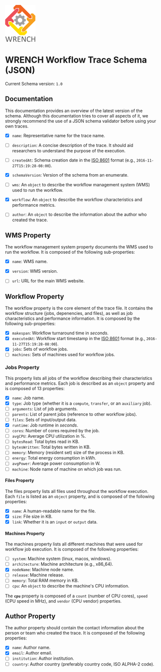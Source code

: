 <img src="../images/logo-vertical.png" width="100" />

# WRENCH Workflow Trace Schema (JSON)
Current Schema version: `1.0`


## Documentation
This documentation provides an overview of the latest version of the schema. Although this documentation tries to cover all aspects of it, we strongly recommend the use of a JSON schema validator before using your own traces.

- [x] `name`: Representative name for the trace name.
- [ ] `description`: A concise description of the trace. It should aid researchers to understand the purpose of the execution.
- [ ] `createdAt`: Schema creation date in the [ISO 8601](http://en.wikipedia.org/wiki/ISO_8601) format (e.g., `2016-11-27T15:19:28-08:00`).
- [x] `schemaVersion`: Version of the schema from an enumerate.
- [ ] `wms`: An `object` to describe the workflow management system (WMS) used to run the workflow.
- [x] `workflow`: An `object` to describe the workflow characteristics and performance metrics.
- [ ] `author`: An `object` to describe the information about the author who created the trace.


## WMS Property
The workflow management system property documents the WMS used to run the workflow. It is composed of the following sub-properties:

- [x] `name`: WMS name.
- [x] `version`: WMS version.
- [ ] `url`: URL for the main WMS website.


## Workflow Property
The workflow property is the core element of the trace file. It contains the workflow structure (jobs, depenencies, and files), as well as job characteristics and performance information. It is composed by the following sub-properties:

- [x] `makespan`: Workflow turnaround time in _seconds_.
- [x] `executedAt`: Workflow start timestamp in the [ISO 8601](http://en.wikipedia.org/wiki/ISO_8601) format (e.g., `2016-11-27T15:19:28-08:00`).
- [x] `jobs`: Sets of workflow jobs.
- [ ] `machines`: Sets of machines used for workflow jobs.

### Jobs Property
This property lists all jobs of the workflow describing their characteristics and performance metrics. Each job is described as an `object` property and is composed of 13 properties:

- [x] `name`: Job name.
- [x] `type`: Job type (whether it is a `compute`, `transfer`, or an `auxiliary` job).
- [ ] `arguments`: List of job arguments.
- [ ] `parents`: List of parent jobs (reference to other workflow jobs).
- [ ] `files`: Sets of input/output data.
- [x] `runtime`: Job runtime in _seconds_.
- [ ] `cores`: Number of cores required by the job.
- [ ] `avgCPU`: Average CPU utilization in %.
- [ ] `bytesRead`: Total bytes read in KB.
- [ ] `bytesWritten`: Total bytes written in KB.
- [ ] `memory`: Memory (resident set) size of the process in KB.
- [ ] `energy`: Total energy consumption in kWh.
- [ ] `avgPower`: Average power consumption in W.
- [ ] `machine`: Node name of machine on which job was run.

#### Files Property
The files property lists all files used throughout the workflow execution. Each `file` is listed as an `object` property, and is composed of the following properties:

- [x] `name`: A human-readable name for the file.
- [x] `size`: File size in KB.
- [x] `link`: Whether it is an `input` or `output` data.

#### Machines Property
The machines property lists all different machines that were used for workflow job execution. It is composed of the following properties:

- [ ] `system`: Machine system (linux, macos, windows).
- [ ] `architecture`: Machine architecture (e.g., x86_64).
- [x] `nodeName`: Machine node name.
- [ ] `release`: Machine release.
- [ ] `memory`: Total RAM memory in KB.
- [ ] `cpu`: An `object` to describe the machine's CPU information.

The **`cpu`** property is composed of a `count` (number of CPU cores), `speed` (CPU speed in MHz), and `vendor` (CPU vendor) properties.


## Author Property
The author property should contain the contact information about the person or team who created the trace. It is composed of the following properties:

- [x] `name`: Author name.
- [x] `email`: Author email.
- [ ] `institution`: Author institution.
- [ ] `country`: Author country (preferably country code, ISO ALPHA-2 code).
